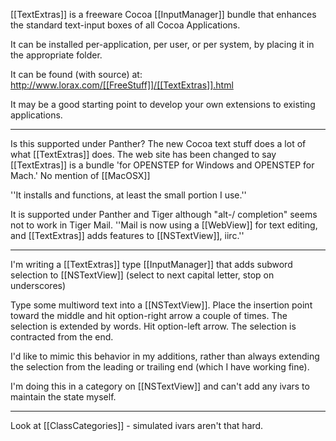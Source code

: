 [[TextExtras]] is a freeware Cocoa [[InputManager]] bundle that enhances the standard text-input boxes of all Cocoa Applications.

It can be installed per-application, per user, or per system, by placing it in the appropriate folder.

It can be found (with source) at: http://www.lorax.com/[[FreeStuff]]/[[TextExtras]].html

It may be a good starting point to develop your own extensions to existing applications.


----

Is this supported under Panther? The new Cocoa text stuff does a lot of what [[TextExtras]] does. The web site has been changed to say [[TextExtras]] is a bundle 'for OPENSTEP for Windows and OPENSTEP for Mach.' No mention of [[MacOSX]]

''It installs and functions, at least the small portion I use.''

It is supported under Panther and Tiger although "alt-/ completion" seems not to work in Tiger Mail. ''Mail is now using a [[WebView]] for text editing, and [[TextExtras]] adds features to [[NSTextView]], iirc.''

----

I'm writing a [[TextExtras]] type [[InputManager]] that adds subword selection to [[NSTextView]] (select to next capital letter, stop on underscores)

Type some multiword text into a [[NSTextView]]. Place the insertion point toward the middle and hit option-right arrow a couple of times. The selection is extended by words. Hit option-left arrow. The selection is contracted from the end.

I'd like to mimic this behavior in my additions, rather than always extending the selection from the leading or trailing end (which I have working fine).

I'm doing this in a category on [[NSTextView]] and can't add any ivars to maintain the state myself.

----

Look at [[ClassCategories]] - simulated ivars aren't that hard.